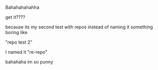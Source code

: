 Bahahahahahha

get it????

because its my second test with repos instead of naming it something boring like 

"repo test 2" 

I named it "re-repo" 

bahahaha im so punny 